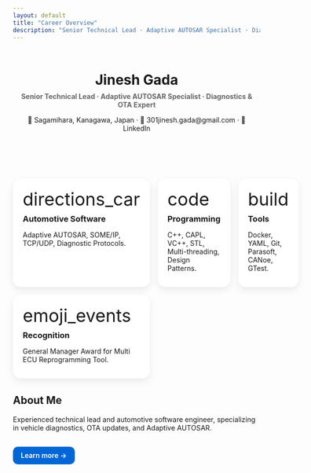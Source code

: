 ```yaml
---
layout: default
title: "Career Overview"
description: "Senior Technical Lead · Adaptive AUTOSAR Specialist · Diagnostics & OTA Expert"
---
```


<!-- Material Icons (simple + reliable) -->
<link href="https://fonts.googleapis.com/icon?family=Material+Icons" rel="stylesheet">

<style>
  .hero { text-align:center; padding: 3rem 1rem; }
  .hero h1 { margin: 0; }
  .subtitle { color:#666; margin:.5rem 0 0 0; }
  .contact a { text-decoration:none; }
  .cards {
  display:grid;
  grid-template-columns: repeat(4, minmax(0, 1fr));
  gap: 1rem;
  margin: 2rem 0;
  }
  @media (max-width: 1024px) { .cards { grid-template-columns: repeat(3, 1fr); } }
  @media (max-width: 768px)  { .cards { grid-template-columns: repeat(2, 1fr); } }
  @media (max-width: 480px)  { .cards { grid-template-columns: 1fr; } }
  .card {
    background:#fff;
    border-radius:16px;
    padding:1.25rem 1.25rem 1rem;
    box-shadow: 0 6px 16px rgba(0,0,0,.08);
  }
  .card h3 { margin:.5rem 0 .25rem; }
  .material-icons { font-size:36px; vertical-align:middle; }
  .btn-primary {
    display:inline-block; margin-top:1rem; padding:.6rem 1rem;
    border-radius:10px; text-decoration:none; font-weight:600;
    background:#0366d6; color:#fff;
  }
</style>

<div class="hero">
  <h1>Jinesh Gada</h1>
  <p class="subtitle"><strong>Senior Technical Lead · Adaptive AUTOSAR Specialist · Diagnostics & OTA Expert</strong></p>
  <p class="contact">
    📍 Sagamihara, Kanagawa, Japan ·
    📧 <a href="mailto:301jinesh.gada@gmail.com">301jinesh.gada@gmail.com</a> ·
    🔗 <a href="https://linkedin.com/in/jinesh-gada-2975aa106" target="_blank" rel="noopener">LinkedIn</a>
  </p>
</div>

<div class="cards">
  <div class="card">
    <span class="material-icons">directions_car</span>
    <h3>Automotive Software</h3>
    <p>Adaptive AUTOSAR, SOME/IP, TCP/UDP, Diagnostic Protocols.</p>
  </div>
  <div class="card">
    <span class="material-icons">code</span>
    <h3>Programming</h3>
    <p>C++, CAPL, VC++, STL, Multi-threading, Design Patterns.</p>
  </div>
    <div class="card">
    <span class="material-icons">build</span>
    <h3>Tools</h3>
    <p>Docker, YAML, Git, Parasoft, CANoe, GTest.</p>
  </div>
  <div class="card">
    <span class="material-icons">emoji_events</span>
    <h3>Recognition</h3>
    <p>General Manager Award for Multi ECU Reprogramming Tool.</p>
  </div>
</div>

## About Me
Experienced technical lead and automotive software engineer, specializing in vehicle diagnostics, OTA updates, and Adaptive AUTOSAR.

<a class="btn-primary" href="{{ '/about/' | relative_url }}">Learn more →</a>
